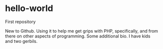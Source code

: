 # hello-world
First repository



New to Github. Using it to help me get grips with PHP, specifically, and from there on other aspects of programming. 
Some additional bio. I have kids and two gerbils. 

